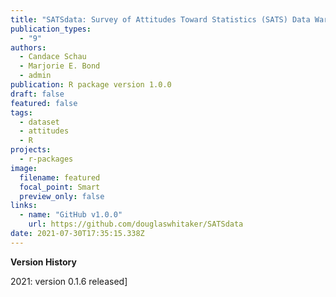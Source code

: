 ```yaml
---
title: "SATSdata: Survey of Attitudes Toward Statistics (SATS) Data Warehouse"
publication_types:
  - "9"
authors:
  - Candace Schau
  - Marjorie E. Bond
  - admin
publication: R package version 1.0.0
draft: false
featured: false
tags:
  - dataset
  - attitudes
  - R
projects:
  - r-packages
image:
  filename: featured
  focal_point: Smart
  preview_only: false
links:
  - name: "GitHub v1.0.0"
    url: https://github.com/douglaswhitaker/SATSdata 
date: 2021-07-30T17:35:15.338Z
---
```

**Version History**

2021: version 0.1.6 released]